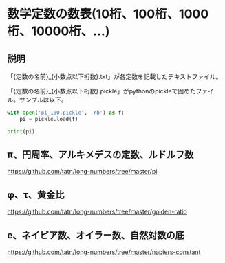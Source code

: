 # 数学定数の数表(10桁、100桁、1000桁、10000桁、…)

## 説明

「{定数の名前}_{小数点以下桁数}.txt」が各定数を記載したテキストファイル。

「{定数の名前}_{小数点以下桁数}.pickle」がpythonのpickleで固めたファイル。サンプルは以下。

```python
with open('pi_100.pickle', 'rb') as f:
    pi = pickle.load(f)

print(pi)
```

## π、円周率、アルキメデスの定数、ルドルフ数

https://github.com/tatn/long-numbers/tree/master/pi

## φ、τ、黄金比

https://github.com/tatn/long-numbers/tree/master/golden-ratio

## e、ネイピア数、オイラー数、自然対数の底 

https://github.com/tatn/long-numbers/tree/master/napiers-constant
